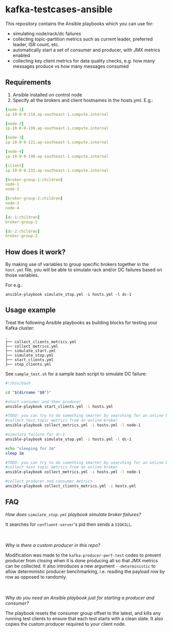 # kafka-testcases-ansible

This repository contains the Ansible playbooks which you can use for:
* simulating node/rack/dc failures
* collecting topic-partition metrics such as current leader, preferred leader, ISR count, etc.
* automatically start a set of consumer and producer, with JMX metrics enabled
* collecting key client metrics for data quality checks, e.g. how many messages produce vs how many messages consumed


## Requirements
1. Ansible installed on control node
2. Specify all the brokers and client hostnames in the hosts.yml. E.g.:
```yaml
[node-1]
ip-10-0-0-218.ap-southeast-1.compute.internal

[node-2]
ip-10-0-0-199.ap-southeast-1.compute.internal

[node-3]
ip-10-0-0-221.ap-southeast-1.compute.internal

[node-4]
ip-10-0-0-198.ap-southeast-1.compute.internal

[client]
ip-10-0-0-232.ap-southeast-1.compute.internal

[broker-group-1:children]
node-1
node-2

[broker-group-2:children]
node-3
node-4

[dc-1:children]
broker-group-1

[dc-2:children]
broker-group-2
```


## How does it work?
By making use of variables to group specific brokers together in the `host.yml` file, you will be able to simulate rack and/or DC failures based on those variables.

For e.g.:
```
ansible-playbook simulate_stop.yml -i hosts.yml -l dc-1
```



## Usage example

Treat the following Ansible playbooks as building blocks for testing your Kafka cluster:

```
.
├── collect_clients_metrics.yml
├── collect_metrics.yml
├── simulate_start.yml
├── simulate_stop.yml
├── start_clients.yml
├── stop_clients.yml
```

See `sample_test.sh` for a sample bash script to simulate DC failure:
```bash
#!/bin/bash

cd "$(dirname "$0")"

#start consumer and then producer
ansible-playbook start_clients.yml -i hosts.yml

#TODO: you can try to do something smarter by searching for an online broker, then use it for collecting metrics
#collect test topic metrics from an online broker 
ansible-playbook collect_metrics.yml -i hosts.yml -l node-1

#simulate failure for dc-1
ansible-playbook simulate_stop.yml -i hosts.yml -l dc-1

echo "sleeping for 1m"
sleep 1m

#TODO: you can try to do something smarter by searching for an online broker, then use it for collecting metrics
#collect test topic metrics from an online broker
ansible-playbook collect_metrics.yml -i hosts.yml -l node-1

#collect producer and consumer metrics
ansible-playbook collect_clients_metrics.yml -i hosts.yml
```


## FAQ

*How does `simulate_stop.yml` playbook simulate broker failures?* 

It searches for `confluent-server`'s pid then sends a `SIGKILL`.
<br/>
<br/>
<br/>


*Why is there a custom producer in this repo?*

Modification was made to the `kafka-producer-perf-test` codes to prevent producer from closing when it is done producing all so that JMX metrics can be collected. It also introduces a new argument `--deterministic` to allow deterministic producer benchmarking, i.e. reading the payload row by row as opposed to randomly.
<br/>
<br/>
<br/>

*Why do you need an Ansible playbook just for starting a producer and consumer?*

The playbook resets the consumer group offset to the latest, and kills any running test clients to ensure that each test starts with a clean slate.
It also copies the custom producer required to your client node.
<br/>
<br/>
<br/>
